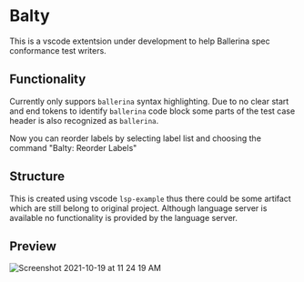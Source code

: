 # Balty

This is a vscode extentsion under development to help Ballerina spec conformance test writers.

## Functionality

Currently only suppors `ballerina` syntax highlighting. Due to no clear start and end tokens to identify `ballerina` code block some parts of the test case header is also recognized as `ballerina`.

Now you can reorder labels by selecting label list and choosing the command "Balty: Reorder Labels"

## Structure

This is created using vscode `lsp-example` thus there could be some artifact which are still belong to original project. Although language server is available no functionality is provided by the language server.

## Preview

![Screenshot 2021-10-19 at 11 24 19 AM](https://user-images.githubusercontent.com/2173530/137851773-4ec6eb98-69f7-49c7-bf52-266df57ffff1.png)

